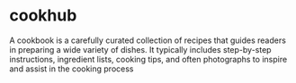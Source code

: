 # cookhub
A cookbook is a carefully curated collection of recipes that guides readers in preparing a wide variety of dishes. It typically includes step-by-step instructions, ingredient lists, cooking tips, and often photographs to inspire and assist in the cooking process
